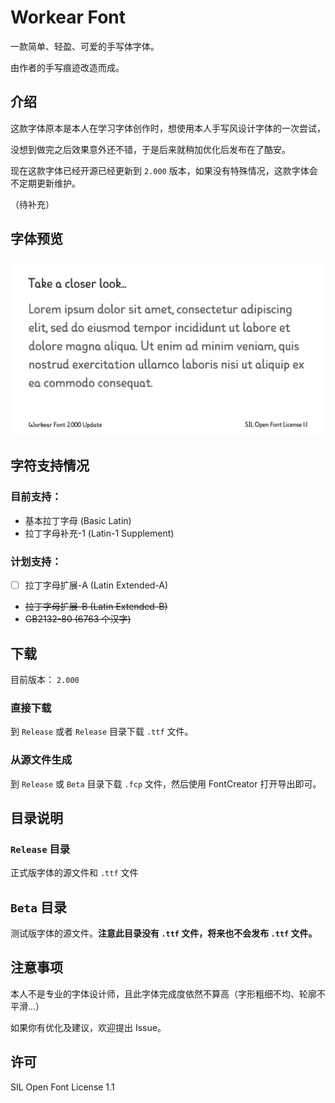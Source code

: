 # Workear Font
一款简单、轻盈、可爱的手写体字体。

由作者的手写痕迹改造而成。

## 介绍
这款字体原本是本人在学习字体创作时，想使用本人手写风设计字体的一次尝试，

没想到做完之后效果意外还不错，于是后来就稍加优化后发布在了酷安。

现在这款字体已经开源已经更新到 `2.000` 版本，如果没有特殊情况，这款字体会不定期更新维护。

（待补充）

## 字体预览
![](https://raw.githubusercontent.com/Workear34/Workear-Font/main/Preview.png)

## 字符支持情况

### 目前支持：
- 基本拉丁字母 (Basic Latin)
- 拉丁字母补充-1 (Latin-1 Supplement)

### 计划支持：
- [ ] 拉丁字母扩展-A (Latin Extended-A)
- ~~拉丁字母扩展-B (Latin Extended-B)~~
- ~~GB2132-80 (6763 个汉字)~~

## 下载
目前版本： `2.000`
### 直接下载
到 `Release` 或者 `Release` 目录下载 `.ttf` 文件。

### 从源文件生成
到 `Release` 或 `Beta` 目录下载 `.fcp` 文件，然后使用 FontCreator 打开导出即可。

## 目录说明

### `Release` 目录
正式版字体的源文件和 `.ttf` 文件

## `Beta` 目录
测试版字体的源文件。**注意此目录没有 `.ttf` 文件，将来也不会发布 `.ttf` 文件。**

## 注意事项
本人不是专业的字体设计师，且此字体完成度依然不算高（字形粗细不均、轮廓不平滑...）

如果你有优化及建议，欢迎提出 Issue。

## 许可
SIL Open Font License 1.1

